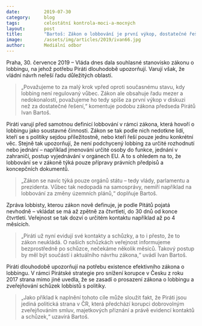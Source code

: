 ```yaml
---
date:         2019-07-30
category:     blog
tags:         celostátní kontrola-moci-a-mocných
layout:       post
title:        "Bartoš: Zákon o lobbování je první výkop, dostatečné řešení zatím nepřináší"
image:        /assets/img/articles/2019/ivan66.jpg
author:       Mediální odbor
---
```



Praha, 30. července 2019 – Vláda dnes dala souhlasné stanovisko zákonu o lobbingu, na jehož potřebu Piráti dlouhodobě upozorňují. Varují však, že vládní návrh neřeší řadu důležitých oblastí. 
> „Považujeme to za malý krok vpřed oproti současnému stavu, kdy lobbing není regulovaný vůbec. Zákon ale obsahuje řadu mezer a nedokonalostí, považujeme ho tedy spíše za první výkop v diskuzi než za dostatečné řešení,“ komentuje podobu zákona předseda Pirátů Ivan Bartoš.
 
Piráti varují před samotnou definicí lobbování v rámci zákona, která hovoří o lobbingu jako soustavné činnosti. Zákon se tak podle nich nedotkne lidí, kteří se s politiky sejdou příležitostně, nebo kteří řeší pouze jednu konkrétní věc. Stejně tak upozorňují, že není podchycený lobbing za určité rozhodnutí nebo jednání – například jmenování určité osoby do funkce, jednání v zahraničí, postup vyjednávání v orgánech EU. A to s ohledem na to, že lobbování se v zákoně týká pouze přípravy právních předpisů a koncepčních dokumentů. 
> „Zákon se navíc týká pouze orgánů státu – tedy vlády, parlamentu a prezidenta. Vůbec tak nedopadá na samosprávy, nemíří například na lobbování za změny územních plánů,“ doplňuje Bartoš.
 
Zpráva lobbisty, kterou zákon nově definuje, je podle Pitátů pojatá nevhodně – vkládat se má až zpětně za čtvrtletí, do 30 dnů od konce čtvrtletí. Veřejnost se tak dozví o určitém kontaktu například až po 4 měsících. 
> „Piráti už nyní evidují své kontakty a schůzky, a to i přesto, že to zákon neukládá. O našich schůzkách veřejnost informujeme bezprostředně po schůzce, nečekáme několik měsíců. Takový postup by měl být součástí i aktuálního návrhu zákona,“ uvádí Ivan Bartoš.
 
Piráti dlouhodobě upozorňují na potřebu existence efektivního zákona o lobbingu. V rámci Pirátské strategie pro snížení korupce v Česku z roku 2017 strana mimo jiné uvedla, že se zasadí o prosazení zákona o lobbingu a zveřejňování schůzek lobbistů s politiky. 
> „Jako příklad k naplnění tohoto cíle může sloužit fakt, že Piráti jsou jediná politická strana v ČR, která předchází korupci dobrovolným zveřejňováním smluv, majetkových přiznání a právě evidencí kontaktů a schůzek,“ uzavírá Bartoš.
